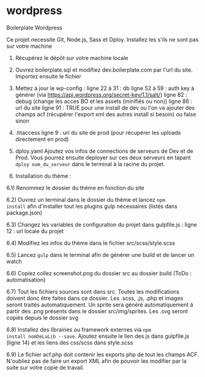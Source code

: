# wordpress
Boilerplate Wordpress

Ce projet necessite Git, Node.js, Sass et Dploy. Installez les s'ils ne sont pas sur votre machine

1) Récupérez le dépôt sur votre machine locale

2) Ouvrez boilerplate.sql et modifiez dev.boilerplate.com par l'url du site. Importez ensuite le fichier

3) Mettez à jour le wp-config : 
ligne 22 à 31 : db
ligne 52 à 59 : auth key à générer (via https://api.wordpress.org/secret-key/1.1/salt/)
ligne 82 : debug (change les acces BO et les assets (minifiés ou non))
ligne 86 : url du site
ligne 91 : TRUE pour une install de dev ou l'on va ajouter des champs acf (récupérer l'export xml des autres install si besoin) ou false sinon

4) .htaccess
ligne 9 : url du site de prod (pour récupérer les uploads directement en prod)

5) dploy.yaml
Ajoutez vos infos de connections de serveurs de Dev et de Prod. Vous pourrez ensuite deployer sur ces deux serveurs en tapant <code>dploy nom_du_serveur</code> dans le terminal à la racine du projet.

6) Installation du thème :

6.1) Renommez le dossier du thème en fonction du site

6.2) Ouvrez un terminal dans le dossier du thème et lancez <code>npm install</code> afin d'installer tout les plugins gulp nécessaires (listés dans package.json)

6.3) Changez les variables de configuration du projet dans gulpfile.js :
ligne 12 : url locale du projet

6.4) Modifiez les infos du thème dans le fichier src/scss/style.scss

6.5) Lancez <code>gulp</code> dans le terminal afin de générer une build et de lancer un watch

6.6) Copiez collez screenshot.png du dossier src au dossier build (ToDo : automatisation)

6.7) Tout les fichiers sources sont dans src. Toutes les modifications doivent donc être faites dans ce dossier. Les .scss, .js, .php et images seront traités automatiquement. Un sprite sera généré automatiquement à partir des .png présents dans le dossier src/img/sprites. Les .svg seront copiés depuis le dossier svg

6.8) Installez des librairies ou framework externes via <code>npm install nomDeLaLib --save</code>. Ajoutez ensuite le lien des js dans gulpfile.js (ligne 14) et les liens des css/scss dans style.scss

6.9) Le fichier acf.php doit contenir les exports php de tout les champs ACF. N'oubliez pas de faire un export XML afin de pouvoir les modifier par la suite sur votre copie de travail.